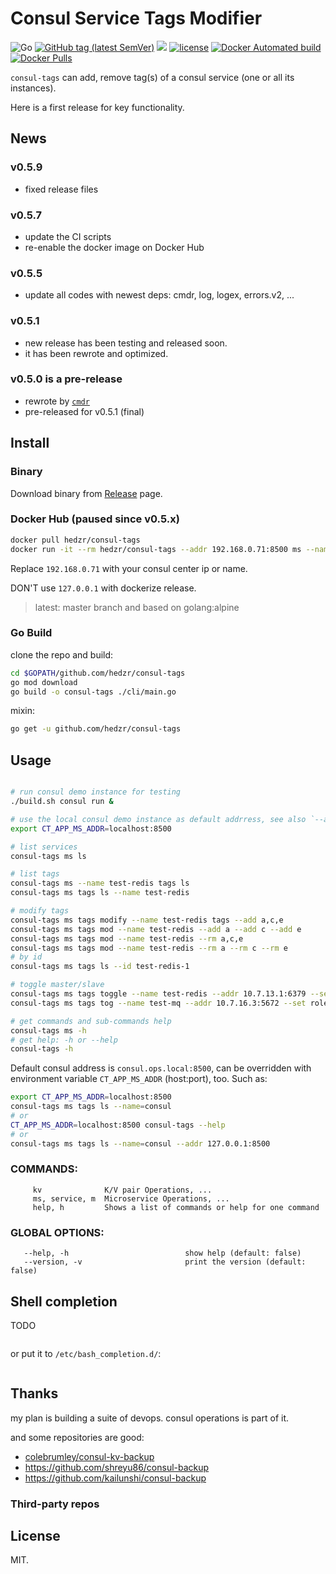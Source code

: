 # Consul Service Tags Modifier

![Go](https://github.com/hedzr/consul-tags/workflows/Go/badge.svg)
[![GitHub tag (latest SemVer)](https://img.shields.io/github/tag/hedzr/consul-tags.svg?label=release)](https://github.com/hedzr/consul-tags/releases)
[![](https://img.shields.io/badge/go-dev-green)](https://pkg.go.dev/github.com/hedzr/consul-tags)
[![license](https://img.shields.io/github/license/hedzr/consul-tags.svg)](https://pkg.go.dev/github.com/hedzr/consul-tags)
[![Docker Automated build](https://img.shields.io/docker/automated/hedzr/consul-tags.svg)](https://hub.docker.com/r/hedzr/consul-tags)
[![Docker Pulls](https://img.shields.io/docker/pulls/hedzr/consul-tags.svg)](https://hub.docker.com/r/hedzr/consul-tags)
<!-- [![GitHub tag](https://img.shields.io/github/tag/hedzr/consul-tags.svg)]() -->
<!-- [![ImageLayers Size](https://img.shields.io/imagelayers/image-size/hedzr/consul-tags/latest.svg)]() -->

<!-- [![GitHub version](https://badge.fury.io/gh/hedzr%2Fconsul-tags.svg)](https://badge.fury.io/gh/hedzr%2Fconsul-tags)
-->

`consul-tags` can add, remove tag(s) of a consul service (one or all its instances).

Here is a first release for key functionality.



## News

### v0.5.9

- fixed release files

### v0.5.7

- update the CI scripts
- re-enable the docker image on Docker Hub

### v0.5.5

- update all codes with newest deps: cmdr, log, logex, errors.v2, ...

### v0.5.1

- new release has been testing and released soon.
- it has been rewrote and optimized.

### v0.5.0 is a pre-release

- rewrote by [`cmdr`](https://github.com/hedzr/cmdr)
- pre-released for v0.5.1 (final)



## Install

### Binary

Download binary from [Release](../../releases/latest) page.

### Docker Hub (paused since v0.5.x)

```bash
docker pull hedzr/consul-tags
docker run -it --rm hedzr/consul-tags --addr 192.168.0.71:8500 ms --name test-redis tags ls
```

Replace `192.168.0.71` with your consul center ip or name.

DON'T use `127.0.0.1` with dockerize release.

> latest: master branch and based on golang:alpine


### Go Build

clone the repo and build:

```bash
cd $GOPATH/github.com/hedzr/consul-tags
go mod download
go build -o consul-tags ./cli/main.go 
```

mixin:

```bash
go get -u github.com/hedzr/consul-tags
```


## Usage


```bash

# run consul demo instance for testing
./build.sh consul run &

# use the local consul demo instance as default addrress, see also `--addr` in `consul-tags ms --help`
export CT_APP_MS_ADDR=localhost:8500

# list services
consul-tags ms ls

# list tags
consul-tags ms --name test-redis tags ls
consul-tags ms tags ls --name test-redis

# modify tags
consul-tags ms tags modify --name test-redis tags --add a,c,e
consul-tags ms tags mod --name test-redis --add a --add c --add e
consul-tags ms tags mod --name test-redis --rm a,c,e
consul-tags ms tags mod --name test-redis --rm a --rm c --rm e
# by id
consul-tags ms tags ls --id test-redis-1

# toggle master/slave
consul-tags ms tags toggle --name test-redis --addr 10.7.13.1:6379 --set role=master --reset role=slave
consul-tags ms tags tog --name test-mq --addr 10.7.16.3:5672 --set role=leader,type=ram --reset role=peer,type=disk

# get commands and sub-commands help
consul-tags ms -h
# get help: -h or --help
consul-tags -h
```

Default consul address is `consul.ops.local:8500`, can be overridden with environment variable `CT_APP_MS_ADDR` (host:port), too. Such as:

```bash
export CT_APP_MS_ADDR=localhost:8500
consul-tags ms tags ls --name=consul
# or
CT_APP_MS_ADDR=localhost:8500 consul-tags --help
# or
consul-tags ms tags ls --name=consul --addr 127.0.0.1:8500
```

### COMMANDS:

```
     kv              K/V pair Operations, ...
     ms, service, m  Microservice Operations, ...
     help, h         Shows a list of commands or help for one command
```

### GLOBAL OPTIONS:

```
   --help, -h                          show help (default: false)
   --version, -v                       print the version (default: false)
```

## Shell completion

TODO

```bash

```

or put it to `/etc/bash_completion.d/`:

```bash

```



## Thanks

my plan is building a suite of devops. consul operations is part of it.


and some repositories are good:

- [colebrumley/consul-kv-backup](https://github.com/colebrumley/consul-kv-backup)
- <https://github.com/shreyu86/consul-backup>
- <https://github.com/kailunshi/consul-backup>

### Third-party repos




## License

MIT.




